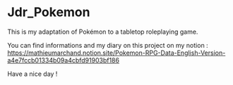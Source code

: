 # Jdr_Pokemon
This is my adaptation of Pokémon to a tabletop roleplaying game.


You can find informations and my diary on this project on my notion :  
https://mathieumarchand.notion.site/Pokemon-RPG-Data-English-Version-a4e7fccb01334b09a4cbfd91903bf186

Have a nice day !
